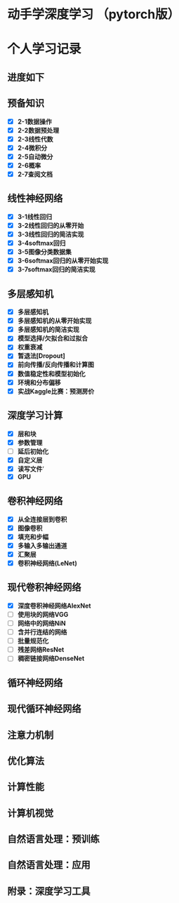 # 动手学深度学习 （pytorch版）
# 个人学习记录
## 进度如下
## 预备知识
- [x] **2-1数据操作**
- [x] **2-2数据预处理**
- [x] **2-3线性代数**
- [x] **2-4微积分**
- [x] **2-5自动微分**
- [x] **2-6概率**
- [x] **2-7查阅文档**
## 线性神经网络
- [x] **3-1线性回归**
- [x] **3-2线性回归的从零开始**
- [x] **3-3线性回归的简洁实现**
- [x] **3-4softmax回归**
- [x] **3-5图像分类数据集**
- [x] **3-6softmax回归的从零开始实现**
- [x] **3-7softmax回归的简洁实现**
## 多层感知机
- [x] **多层感知机**
- [x] **多层感知机的从零开始实现**
- [x] **多层感知机的简洁实现**
- [x] **模型选择/欠拟合和过拟合**
- [x] **权重衰减**
- [x] **暂退法[Dropout]**
- [x] **前向传播/反向传播和计算图**
- [x] **数值稳定性和模型初始化**
- [x] **环境和分布偏移**
- [x] **实战Kaggle比赛：预测房价**
## 深度学习计算
- [x] **层和块**
- [x] **参数管理**
- [ ] **延后初始化**
- [x] **自定义层**
- [x] **读写文件**’
- [x] **GPU**
## 卷积神经网络
- [x] **从全连接层到卷积**
- [x] **图像卷积**
- [x] **填充和步幅**
- [x] **多输入多输出通道**
- [x] **汇聚层**
- [x] **卷积神经网络(LeNet)**
## 现代卷积神经网络
- [x] **深度卷积神经网络AlexNet**
- [ ] **使用块的网络VGG**
- [ ] **网络中的网络NiN**
- [ ] **含并行连结的网络**
- [ ] **批量规范化**
- [ ] **残差网络ResNet**
- [ ] **稠密链接网络DenseNet**
## 循环神经网络
## 现代循环神经网络
## 注意力机制
## 优化算法
## 计算性能
## 计算机视觉
## 自然语言处理：预训练
## 自然语言处理：应用
## 附录：深度学习工具
